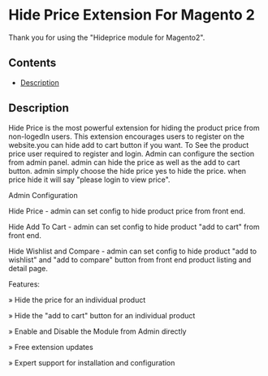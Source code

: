# Hide Price Extension For Magento 2

Thank you for using the "Hideprice module for Magento2".

## Contents

- [Description](#description)

## Description

Hide Price is the most powerful extension for hiding the product price from non-logedIn users. This extension encourages users to register on the website.you can hide add to cart button if you want. To See the product price user required to register and login. Admin can configure the section from admin panel. admin can hide the price as well as the add to cart button. admin simply choose the hide price yes to hide the price. when price hide it will say "please login to view price". 

Admin Configuration

Hide Price - admin can set config to hide product price from front end.

Hide Add To Cart - admin can set config to hide product "add to cart" from front end.

Hide Wishlist and Compare - admin can set config to hide product "add to wishlist" and "add to compare" button from front end product listing and detail page.

Features:

» Hide the price for an individual product

» Hide the "add to cart" button for an individual product

» Enable and Disable the Module from Admin directly

» Free extension updates

» Expert support for installation and configuration 
